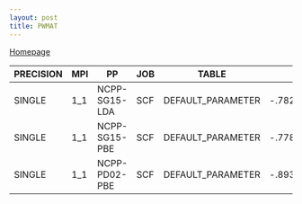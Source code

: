 ```yaml
---
layout: post
title: PWMAT
---
```


[Homepage](http://www.pwmat.com)
>
| PRECISION | MPI | PP | JOB | TABLE | Etot | dEtot |
| --- | --- | --- | --- | --- | --- | --- |
| SINGLE | 1_1 | NCPP-SG15-LDA | SCF | DEFAULT_PARAMETER | -.78273593206063E+04 | 0.2022E-04 |
| SINGLE | 1_1 | NCPP-SG15-PBE | SCF | DEFAULT_PARAMETER | -.77803428520576E+04 | 0.1841E-05 |
| SINGLE | 1_1 | NCPP-PD02-PBE | SCF | DEFAULT_PARAMETER | -.89346803878482E+04 | -.1352E-04 |
